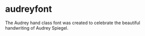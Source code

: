 # audreyfont
The Audrey hand class font was created to celebrate the beautiful handwriting of Audrey Spiegel.
